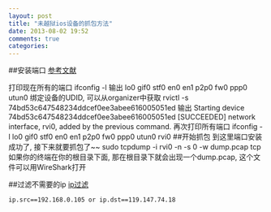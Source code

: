 ```yaml
---
layout: post
title: "未越狱ios设备的抓包方法"
date: 2013-08-02 19:52
comments: true
categories: 
---
```

##安装端口
[参考文献](http://fanliugen.com/?p=351)


打印现在所有的端口
	ifconfig -l
输出
	lo0 gif0 stf0 en0 en1 p2p0 fw0 ppp0 utun0
绑定设备的UDID, 可以从organizer中获取
	rvictl -s 74bd53c647548234ddcef0ee3abee616005051ed
输出
	Starting device 74bd53c647548234ddcef0ee3abee616005051ed [SUCCEEDED]
	network interface, rvi0, added by the previous command.
再次打印所有端口
	ifconfig -l
	lo0 gif0 stf0 en0 en1 p2p0 fw0 ppp0 utun0 rvi0
##开始抓包
到这里端口安装成功了, 接下来就要抓包了~~
	sudo tcpdump -i rvi0 -n -s 0 -w dump.pcap tcp
如果你的终端在你的根目录下面, 那在根目录下就会出现一个dump.pcap, 
这个文件可以用WireShark打开

##过滤不需要的ip
[ip过滤](http://netsecurity.51cto.com/art/201111/304449.htm)

	ip.src==192.168.0.105 or ip.dst==119.147.74.18

